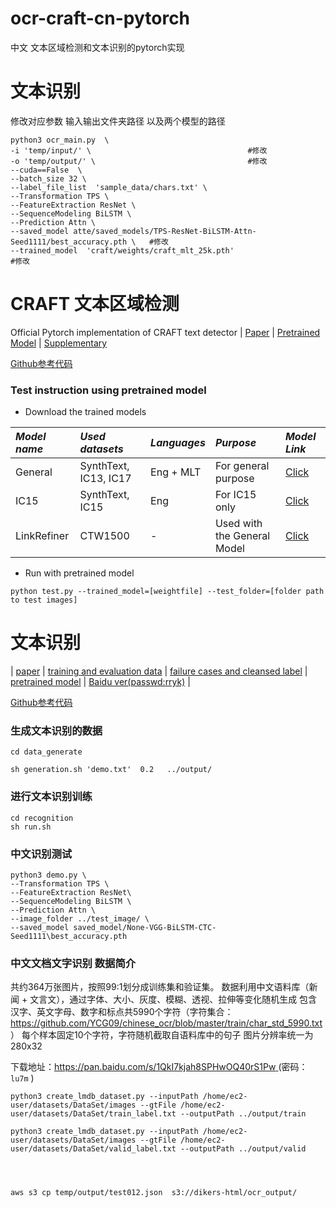# ocr-craft-cn-pytorch

中文 文本区域检测和文本识别的pytorch实现



# 文本识别

修改对应参数  输入输出文件夹路径 以及两个模型的路径 
```
python3 ocr_main.py  \
-i 'temp/input/' \                                   #修改
-o 'temp/output/' \                                  #修改
--cuda==False  \
--batch_size 32 \
--label_file_list  'sample_data/chars.txt' \            
--Transformation TPS \
--FeatureExtraction ResNet \
--SequenceModeling BiLSTM \
--Prediction Attn \
--saved_model atte/saved_models/TPS-ResNet-BiLSTM-Attn-Seed1111/best_accuracy.pth \   #修改
--trained_model  'craft/weights/craft_mlt_25k.pth'                                    #修改  
```


# CRAFT 文本区域检测

Official Pytorch implementation of CRAFT text detector | [Paper](https://arxiv.org/abs/1904.01941) | [Pretrained Model](https://drive.google.com/open?id=1Jk4eGD7crsqCCg9C9VjCLkMN3ze8kutZ) | [Supplementary](https://youtu.be/HI8MzpY8KMI)


[Github参考代码](https://github.com/clovaai/CRAFT-pytorch)

### Test instruction using pretrained model
- Download the trained models
 
 *Model name* | *Used datasets* | *Languages* | *Purpose* | *Model Link* |
 | :--- | :--- | :--- | :--- | :--- |
General | SynthText, IC13, IC17 | Eng + MLT | For general purpose | [Click](https://drive.google.com/open?id=1Jk4eGD7crsqCCg9C9VjCLkMN3ze8kutZ)
IC15 | SynthText, IC15 | Eng | For IC15 only | [Click](https://drive.google.com/open?id=1i2R7UIUqmkUtF0jv_3MXTqmQ_9wuAnLf)
LinkRefiner | CTW1500 | - | Used with the General Model | [Click](https://drive.google.com/open?id=1XSaFwBkOaFOdtk4Ane3DFyJGPRw6v5bO)

* Run with pretrained model
``` (with python 3.7)
python test.py --trained_model=[weightfile] --test_folder=[folder path to test images]

```



#  文本识别
| [paper](https://arxiv.org/abs/1904.01906) | [training and evaluation data](https://github.com/clovaai/deep-text-recognition-benchmark#download-lmdb-dataset-for-traininig-and-evaluation-from-here) | [failure cases and cleansed label](https://github.com/clovaai/deep-text-recognition-benchmark#download-failure-cases-and-cleansed-label-from-here) | [pretrained model](https://drive.google.com/drive/folders/15WPsuPJDCzhp2SvYZLRj8mAlT3zmoAMW) | [Baidu ver(passwd:rryk)](https://pan.baidu.com/s/1KSNLv4EY3zFWHpBYlpFCBQ) |


[Github参考代码](https://github.com/clovaai/deep-text-recognition-benchmark)



### 生成文本识别的数据

```
cd data_generate

sh generation.sh 'demo.txt'  0.2   ../output/

```


### 进行文本识别训练

```
cd recognition
sh run.sh

```

### 中文识别测试

```
python3 demo.py \
--Transformation TPS \
--FeatureExtraction ResNet\
--SequenceModeling BiLSTM \
--Prediction Attn \
--image_folder ../test_image/ \
--saved_model saved_model/None-VGG-BiLSTM-CTC-Seed1111\best_accuracy.pth

```




### 中文文档文字识别 数据简介


共约364万张图片，按照99:1划分成训练集和验证集。
数据利用中文语料库（新闻 + 文言文），通过字体、大小、灰度、模糊、透视、拉伸等变化随机生成
包含汉字、英文字母、数字和标点共5990个字符（字符集合：https://github.com/YCG09/chinese_ocr/blob/master/train/char_std_5990.txt ）
每个样本固定10个字符，字符随机截取自语料库中的句子
图片分辨率统一为280x32


下载地址：[https://pan.baidu.com/s/1QkI7kjah8SPHwOQ40rS1Pw  ](https://pan.baidu.com/s/1QkI7kjah8SPHwOQ40rS1Pw)   (密码： `lu7m`  )



```
python3 create_lmdb_dataset.py --inputPath /home/ec2-user/datasets/DataSet/images --gtFile /home/ec2-user/datasets/DataSet/train_label.txt --outputPath ../output/train

python3 create_lmdb_dataset.py --inputPath /home/ec2-user/datasets/DataSet/images --gtFile /home/ec2-user/datasets/DataSet/valid_label.txt --outputPath ../output/valid




aws s3 cp temp/output/test012.json  s3://dikers-html/ocr_output/
```